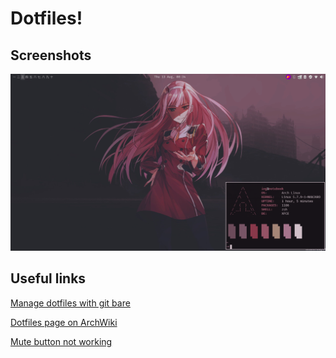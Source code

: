 # Dotfiles!

## Screenshots
![](./img/clean.png)

## Useful links
[Manage dotfiles with git bare](https://news.ycombinator.com/item?id=11070797)

[Dotfiles page on ArchWiki](https://wiki.archlinux.org/index.php/Dotfiles)

[Mute button not working](https://wiki.archlinux.org/index.php/ThinkPad_mute_button)

